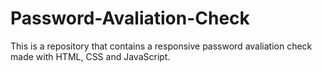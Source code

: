 # Password-Avaliation-Check
This is a repository that contains a responsive password avaliation check made with HTML, CSS and JavaScript.
